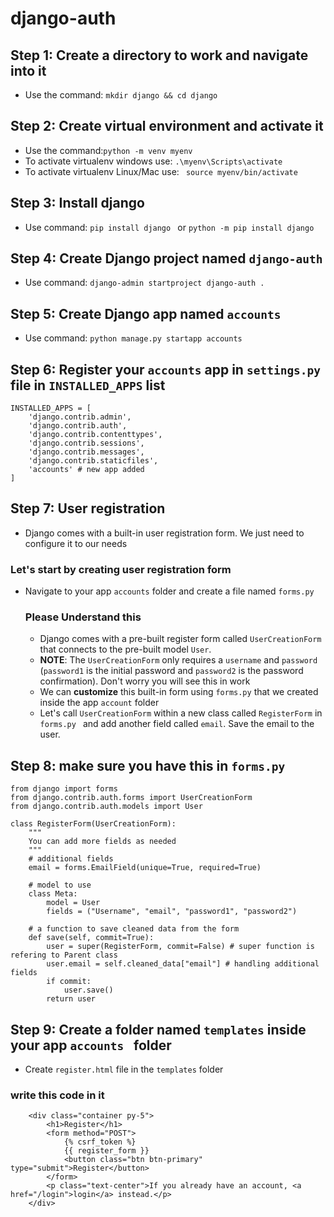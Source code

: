 # django-auth
## Step 1: Create a directory to work and navigate into it
* Use the command: ``mkdir django && cd django ``

## Step 2: Create virtual environment and activate it 
* Use the command:``python -m venv myenv``
* To activate virtualenv windows use: ``.\myenv\Scripts\activate``
* To activate virtualenv Linux/Mac use: `` source myenv/bin/activate``

## Step 3: Install django
* Use command:   `` pip install django  `` or ``python -m pip install django ``


## Step 4: Create Django project named `` django-auth ``
* Use command: `` django-admin startproject django-auth . ``

## Step 5: Create Django app named ``accounts``
* Use command: ``python manage.py startapp accounts``

## Step 6: Register your ``accounts`` app in ``settings.py`` file in ``INSTALLED_APPS`` list
```
INSTALLED_APPS = [
    'django.contrib.admin',
    'django.contrib.auth',
    'django.contrib.contenttypes',
    'django.contrib.sessions',
    'django.contrib.messages',
    'django.contrib.staticfiles',
    'accounts' # new app added
]
```

## Step 7: User registration
* Django comes with a built-in user registration form. We just need to configure it to our needs

### Let's start by creating user registration form
* Navigate to your app ``accounts`` folder and create a file named ``forms.py``

    ### Please Understand this
    * Django comes with a pre-built register form called ``UserCreationForm`` that connects to the pre-built model ``User``. 
    * __NOTE__: The ``UserCreationForm`` only requires a ``username`` and ``password`` (``password1`` is the initial password and ``password2`` is the password confirmation). Don't worry you will see this in work
    * We can **customize** this built-in form using ``forms.py`` that we created inside the app ``account`` folder
    * Let's call ``UserCreationForm`` within a new class called ``RegisterForm`` in ``forms.py `` and add another field called ``email``. Save the email to the user.

## Step 8: make sure you have this in ``forms.py ``
```
from django import forms
from django.contrib.auth.forms import UserCreationForm
from django.contrib.auth.models import User

class RegisterForm(UserCreationForm):
    """
    You can add more fields as needed
    """
    # additional fields
    email = forms.EmailField(unique=True, required=True)

    # model to use
    class Meta:
        model = User
        fields = ("Username", "email", "password1", "password2")

    # a function to save cleaned data from the form
    def save(self, commit=True):
        user = super(RegisterForm, commit=False) # super function is refering to Parent class
        user.email = self.cleaned_data["email"] # handling additional fields
        if commit:
            user.save()
        return user

```

## Step 9: Create a folder named ``templates`` inside your app ``accounts `` folder 
* Create `` register.html `` file in the ``templates`` folder

### write this code in it
```
    <div class="container py-5">
        <h1>Register</h1>
        <form method="POST">
            {% csrf_token %}
            {{ register_form }}                    
            <button class="btn btn-primary" type="submit">Register</button>
        </form>
        <p class="text-center">If you already have an account, <a href="/login">login</a> instead.</p>
    </div>

```

